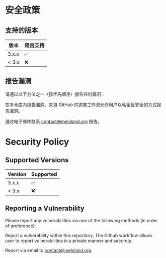 # 安全政策

## 支持的版本

| 版本 | 是否支持 |
| ------- | ------------------ |
| 3.x.x   | :white_check_mark: |
| < 3.x   | :x:                |

## 报告漏洞

请通过以下方法之一（按优先顺序）报告任何漏洞：

在本仓库内报告漏洞。来自 GitHub 的这套工作流允许用户以私密且安全的方式报告漏洞。

通过电子邮件联系 contact@meloland.org 报告。

# Security Policy

## Supported Versions

| Version | Supported          |
| ------- | ------------------ |
| 3.x.x   | :white_check_mark: |
| < 3.x   | :x:                |

## Reporting a Vulnerability

Please report any vulnerabilities via one of the following methods (in order of preference):

Report a vulnerability within this repository. The Github workflow allows user to report vulnerabilities in a private manner and securely.

Report via email to contact@meloland.org.
